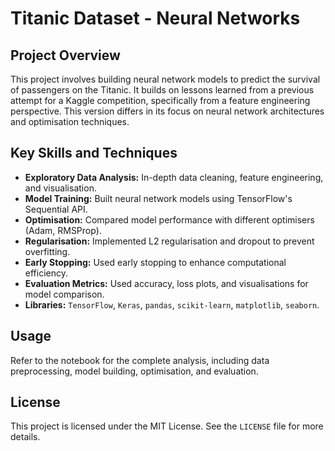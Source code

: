
# Titanic Dataset - Neural Networks

## Project Overview
This project involves building neural network models to predict the survival of passengers on the Titanic. It builds on lessons learned from a previous attempt for a Kaggle competition, specifically from a feature engineering perspective. This version differs in its focus on neural network architectures and optimisation techniques.

## Key Skills and Techniques
- **Exploratory Data Analysis:** In-depth data cleaning, feature engineering, and visualisation.
- **Model Training:** Built neural network models using TensorFlow's Sequential API.
- **Optimisation:** Compared model performance with different optimisers (Adam, RMSProp).
- **Regularisation:** Implemented L2 regularisation and dropout to prevent overfitting.
- **Early Stopping:** Used early stopping to enhance computational efficiency.
- **Evaluation Metrics:** Used accuracy, loss plots, and visualisations for model comparison.
- **Libraries:** `TensorFlow`, `Keras`, `pandas`, `scikit-learn`, `matplotlib`, `seaborn`.

## Usage
Refer to the notebook for the complete analysis, including data preprocessing, model building, optimisation, and evaluation.

## License
This project is licensed under the MIT License. See the `LICENSE` file for more details.

